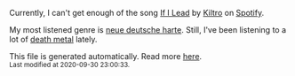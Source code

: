 
  Currently, I can't get enough of the song <a href="https://open.spotify.com/track/7h69lNNNo6TS5XomY9CxHH">If I Lead</a> by <a href="https://open.spotify.com/artist/27CC3tpq7WQR25M03jKTZm">Kiltro</a> on <a href="https://open.spotify.com/user/9qz2xtkur2fengfsdcq8dd907?si=kq2SVrUkSNe0z1NJjpt7kg">Spotify</a>.

  My most listened genre is <a href="https://duckduckgo.com/?q=neue deutsche harte music">neue deutsche harte</a>.
  Still, I've been listening to a lot of <a href="https://duckduckgo.com/?q=death metal music">death metal</a> lately.

  This file is generated automatically. Read more <a href="https://github.com/CodeF0x/CodeF0x/blob/master/IMPORTANT.md">here</a>.
  <br>
  <sub>Last modified at 2020-09-30 23:00:33.</sub>
  